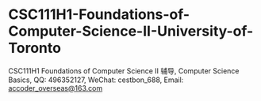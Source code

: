 # CSC111H1-Foundations-of-Computer-Science-II-University-of-Toronto
CSC111H1 Foundations of Computer Science II 辅导, Computer Science Basics, QQ: 496352127, WeChat: cestbon_688, Email: accoder_overseas@163.com
